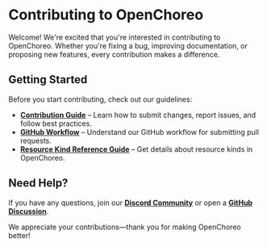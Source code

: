 # Contributing to OpenChoreo

Welcome! We're excited that you're interested in contributing to OpenChoreo. Whether you're fixing a bug, improving documentation, or proposing new features, every contribution makes a difference.

## Getting Started

Before you start contributing, check out our guidelines:

- **[Contribution Guide](./contributing.md)** – Learn how to submit changes, report issues, and follow best practices.
- **[GitHub Workflow](./github_workflow.md)** – Understand our GitHub workflow for submitting pull requests.
- **[Resource Kind Reference Guide](./resource-kind-reference-guide.md)** – Get details about resource kinds in OpenChoreo.

## Need Help?

If you have any questions, join our **[Discord Community](https://discord.gg/HYCgUacN)** or open a **[GitHub Discussion](https://github.com/choreo-idp/choreo/discussions)**.

We appreciate your contributions—thank you for making OpenChoreo better! 
